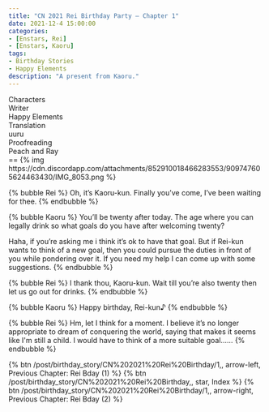 ```yaml
---
title: "CN 2021 Rei Birthday Party – Chapter 1"
date: 2021-12-4 15:00:00
categories:
- [Enstars, Rei]
- [Enstars, Kaoru]
tags:
- Birthday Stories
- Happy Elements
description: "A present from Kaoru."
---
```


<div class="three-wrapper" style="--storyColor:#965e7d;--storyColor-rgb:150,94,125;--storyColor-h:326.8;--storyColor-s: 23%;--storyColor-l:47.8%;">
    <div class="info-area">
        <div class="info">
            <div class="info-item characters">
                <div class="label">
                    Characters
                </div>
                <div class="value">
								<a href="/categories/Enstars/Rei" character="Rei"></a>
                <a href="/categories/Enstars/Kaoru" character="Kaoru"></a>
                </div>
            </div>
            <div class="info-item one">
                <div class="label">
                    Writer
                </div>
                <div class="value">
                    Happy Elements
                </div>
            </div>
            <div class="info-item two">
                <div class="label">
                    Translation
                </div>
                <div class="value">
                    uuru
                </div>
            </div>
            <div class="info-item three">
                <div class="label">
                   Proofreading
                </div>
                <div class="value">
                    Peach and Ray
                </div>
            </div>
        </div>
    </div>
</div>

<!-- more -->
<link rel="stylesheet" href="">
==
{% img https://cdn.discordapp.com/attachments/852910018466283553/909747605624463430/IMG_8053.png %}

{% bubble Rei %}
Oh, it’s Kaoru-kun. Finally you’ve come, I’ve been waiting for thee.
{% endbubble %}

{% bubble Kaoru %}
You’ll be twenty after today. The age where you can legally drink so what goals do you have after welcoming twenty?

Haha, if you’re asking me i think it’s ok to have that goal. But if Rei-kun wants to think of a new goal, then you could pursue the duties in front of you while pondering over it. If you need my help I can come up with some suggestions.
{% endbubble %}

{% bubble Rei %}
I thank thou, Kaoru-kun. Wait till you’re also twenty then let us go out for drinks.
{% endbubble %}

{% bubble Kaoru %}
Happy birthday, Rei-kun♪
{% endbubble %}

{% bubble Rei %}
Hm, let I think for a moment. I believe it’s no longer appropriate to dream of conquering the world, saying that makes it seems like I'm still a child. I would have to think of a more suitable goal……
{% endbubble %}

<div toc>
  {% btn /post/birthday_story/CN%202021%20Rei%20Birthday/1,, arrow-left, Previous Chapter: Rei Bday (1) %}
  {% btn /post/birthday_story/CN%202021%20Rei%20Birthday,, star, Index %}
  {% btn /post/birthday_story/CN%202021%20Rei%20Birthday/1,, arrow-right, Previous Chapter: Rei Bday (2) %}
</div>
